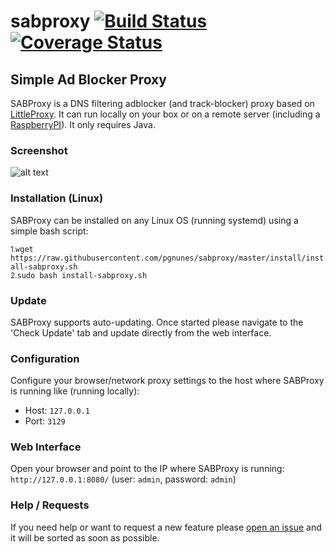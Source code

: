 # sabproxy [![Build Status](https://travis-ci.org/pgnunes/sabproxy.svg)](https://travis-ci.org/pgnunes/sabproxy) [![Coverage Status](https://coveralls.io/repos/github/pgnunes/sabproxy/badge.svg?branch=master)](https://coveralls.io/github/pgnunes/sabproxy?branch=master) 
## Simple Ad Blocker Proxy
SABProxy is a DNS filtering adblocker (and track-blocker) proxy based on [LittleProxy](https://github.com/adamfisk/LittleProxy). It can run locally on your box or on a remote server (including a [RaspberryPI](https://www.raspberrypi.org/)). It only requires Java.

### Screenshot
![alt text]( https://github.com/pgnunes/sabproxy/raw/develop/screenshot/screenshot.png "Homepage")

### Installation (Linux)
SABProxy can be installed on any Linux OS (running systemd) using a simple bash script:

<small>1.</small>`wget https://raw.githubusercontent.com/pgnunes/sabproxy/master/install/install-sabproxy.sh`
<br/><small>2.</small>`sudo bash install-sabproxy.sh`

### Update
SABProxy supports auto-updating. Once started please navigate to the 'Check Update' tab and update directly from the web interface.

### Configuration
Configure your browser/network proxy settings to the host where SABProxy is running like (running locally):
- Host: `127.0.0.1`
- Port: `3129`

### Web Interface
Open your browser and point to the IP where SABProxy is running:
`http://127.0.0.1:8080/` (user: `admin`, password: `admin`)

### Help / Requests
If you need help or want to request a new feature please [open an issue](https://github.com/pgnunes/sabproxy/issues) and it will be sorted as soon as possible.

